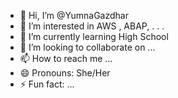 - 👋 Hi, I’m @YumnaGazdhar
- 👀 I’m interested in AWS , ABAP, . . .
- 🌱 I’m currently learning High School
- 💞️ I’m looking to collaborate on ...
- 📫 How to reach me ...
- 😄 Pronouns: She/Her
- ⚡ Fun fact: ...

<!---
ShafeeqGazdhar/ShafeeqGazdhar is a ✨ special ✨ repository because its `README.md` (this file) appears on your GitHub profile.
You can click the Preview link to take a look at your changes.
--->
